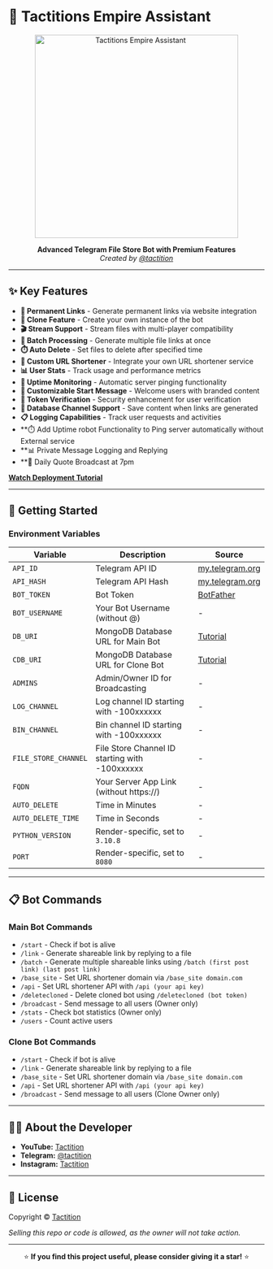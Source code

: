 # 🏰 Tactitions Empire Assistant

<p align="center">
  <img src="https://img.freepik.com/premium-photo/man-suit-is-playing-chess_1072138-227070.jpg?w=826" alt="Tactitions Empire Assistant" width="400">
</p>

<div align="center">

**Advanced Telegram File Store Bot with Premium Features**  
*Created by [@tactition](https://telegram.me/tactition)*

</div>

---

## ✨ Key Features

- **🔗 Permanent Links** - Generate permanent links via website integration
- **👥 Clone Feature** - Create your own instance of the bot
- **🎬 Stream Support** - Stream files with multi-player compatibility
- **🔄 Batch Processing** - Generate multiple file links at once
- **⏱️ Auto Delete** - Set files to delete after specified time
- **🔗 Custom URL Shortener** - Integrate your own URL shortener service
- **📊 User Stats** - Track usage and performance metrics
- **📡 Uptime Monitoring** - Automatic server pinging functionality
- **📝 Customizable Start Message** - Welcome users with branded content
- **🔐 Token Verification** - Security enhancement for user verification
- **📂 Database Channel Support** - Save content when links are generated
- **📋 Logging Capabilities** - Track user requests and activities
- **⏱️ Add Uptime robot Functionality to Ping server automatically without External service
- **📊 Private Message Logging and Replying
- **📡 Daily Quote Broadcast at 7pm


[**Watch Deployment Tutorial**](https://youtu.be/VxAn9VcYtQg)

---

## 🚀 Getting Started

### Environment Variables

| Variable | Description | Source |
|----------|-------------|--------|
| `API_ID` | Telegram API ID | [my.telegram.org](https://my.telegram.org) |
| `API_HASH` | Telegram API Hash | [my.telegram.org](https://my.telegram.org) |
| `BOT_TOKEN` | Bot Token | [BotFather](https://telegram.me/BotFather) |
| `BOT_USERNAME` | Your Bot Username (without @) | - |
| `DB_URI` | MongoDB Database URL for Main Bot | [Tutorial](https://youtu.be/I36_OTWvT2w) |
| `CDB_URI` | MongoDB Database URL for Clone Bot | [Tutorial](https://youtu.be/I36_OTWvT2w) |
| `ADMINS` | Admin/Owner ID for Broadcasting | - |
| `LOG_CHANNEL` | Log channel ID starting with -100xxxxxx | - |
| `BIN_CHANNEL` | Bin channel ID starting with -100xxxxxx | - |
| `FILE_STORE_CHANNEL` | File Store Channel ID starting with -100xxxxxx | - |
| `FQDN` | Your Server App Link (without https://) | - |
| `AUTO_DELETE` | Time in Minutes | - |
| `AUTO_DELETE_TIME` | Time in Seconds | - |
| `PYTHON_VERSION` | Render-specific, set to `3.10.8` | - |
| `PORT` | Render-specific, set to `8080` | - |

---

## 📋 Bot Commands

### Main Bot Commands

- `/start` - Check if bot is alive
- `/link` - Generate shareable link by replying to a file
- `/batch` - Generate multiple shareable links using `/batch (first post link) (last post link)`
- `/base_site` - Set URL shortener domain via `/base_site domain.com`
- `/api` - Set URL shortener API with `/api (your api key)`
- `/deletecloned` - Delete cloned bot using `/deletecloned (bot token)`
- `/broadcast` - Send message to all users (Owner only)
- `/stats` - Check bot statistics (Owner only)
- `/users` - Count active users

### Clone Bot Commands

- `/start` - Check if bot is alive
- `/link` - Generate shareable link by replying to a file
- `/base_site` - Set URL shortener domain via `/base_site domain.com`
- `/api` - Set URL shortener API with `/api (your api key)`
- `/broadcast` - Send message to all users (Clone Owner only)

---

## 👨‍💻 About the Developer

- **YouTube:** [Tactition](https://youtube.com/@iamvarible01)
- **Telegram:** [@tactition](https://telegram.me/tactition)
- **Instagram:** [Tactition](https://instagram.com)

---

## 📝 License

Copyright © [Tactition](https://telegram.me/tactition)

*Selling this repo or code is allowed, as the owner will not take action.*

---

<p align="center">
⭐ <b>If you find this project useful, please consider giving it a star!</b> ⭐
</p>
